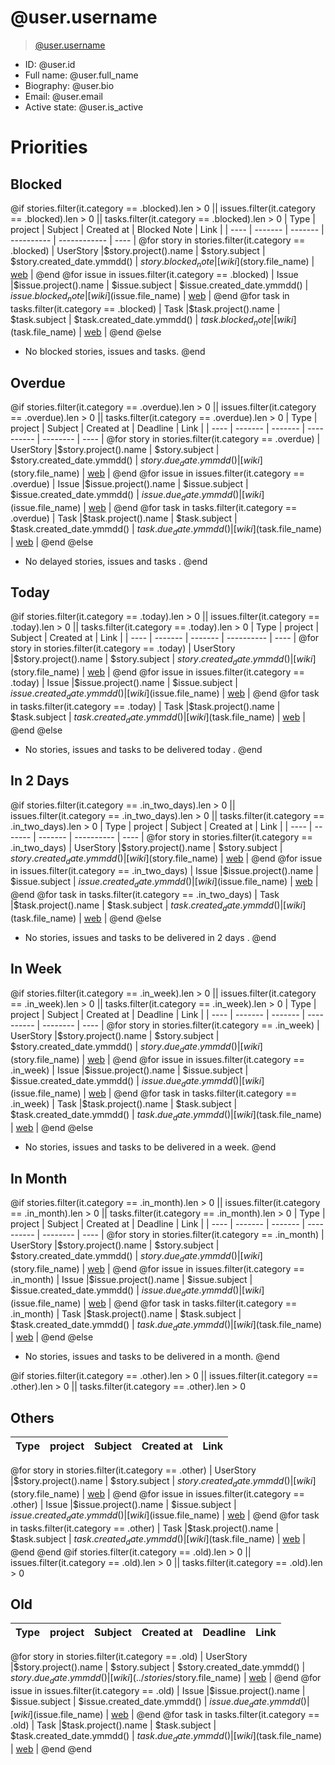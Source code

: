 # @user.username

> [@user.username](@url/profile/@user.username)

- ID: @user.id
- Full name: @user.full_name
- Biography: @user.bio
- Email: @user.email
- Active state: @user.is_active

# Priorities
## Blocked
@if stories.filter(it.category == .blocked).len > 0 || issues.filter(it.category == .blocked).len > 0 || tasks.filter(it.category == .blocked).len > 0
| Type | project | Subject | Created at | Blocked Note | Link |
| ---- | ------- | ------- | ---------- | ------------ | ---- |
@for story in stories.filter(it.category == .blocked)
| UserStory |$story.project().name | $story.subject | $story.created_date.ymmdd() | $story.blocked_note | [wiki]($story.file_name) \| [web](@url/project/$story.project().slug/us/$story.ref) |
@end
@for issue in issues.filter(it.category == .blocked)
| Issue |$issue.project().name | $issue.subject | $issue.created_date.ymmdd() | $issue.blocked_note | [wiki]($issue.file_name) \| [web](@url/project/$issue.project().slug/issue/$issue.ref) |
@end
@for task in tasks.filter(it.category == .blocked)
| Task |$task.project().name | $task.subject | $task.created_date.ymmdd() | $task.blocked_note | [wiki]($task.file_name) \| [web](@url/project/$task.project().slug/task/$task.ref) |
@end
@else
- No blocked stories, issues and tasks.
@end
## Overdue
@if stories.filter(it.category == .overdue).len > 0 || issues.filter(it.category == .overdue).len > 0 || tasks.filter(it.category == .overdue).len > 0
| Type | project | Subject | Created at | Deadline | Link |
| ---- | ------- | ------- | ---------- | -------- | ---- |
@for story in stories.filter(it.category == .overdue)
| UserStory |$story.project().name | $story.subject | $story.created_date.ymmdd() | $story.due_date.ymmdd() | [wiki]($story.file_name) \| [web](@url/project/$story.project().slug/us/$story.ref) |
@end
@for issue in issues.filter(it.category == .overdue)
| Issue |$issue.project().name | $issue.subject | $issue.created_date.ymmdd() | $issue.due_date.ymmdd() | [wiki]($issue.file_name) \| [web](@url/project/$issue.project().slug/issue/$issue.ref) |
@end
@for task in tasks.filter(it.category == .overdue)
| Task |$task.project().name | $task.subject | $task.created_date.ymmdd() | $task.due_date.ymmdd() | [wiki]($task.file_name) \| [web](@url/project/$task.project().slug/task/$task.ref) |
@end
@else
- No delayed stories, issues and tasks .
@end
## Today
@if stories.filter(it.category == .today).len > 0 || issues.filter(it.category == .today).len > 0 || tasks.filter(it.category == .today).len > 0
| Type | project | Subject | Created at | Link |
| ---- | ------- | ------- | ---------- | ---- |
@for story in stories.filter(it.category == .today)
| UserStory |$story.project().name | $story.subject | $story.created_date.ymmdd() | [wiki]($story.file_name) \| [web](@url/project/$story.project().slug/us/$story.ref) |
@end
@for issue in issues.filter(it.category == .today)
| Issue |$issue.project().name | $issue.subject | $issue.created_date.ymmdd() | [wiki]($issue.file_name) \| [web](@url/project/$issue.project().slug/issue/$issue.ref) |
@end
@for task in tasks.filter(it.category == .today)
| Task |$task.project().name | $task.subject | $task.created_date.ymmdd() | [wiki]($task.file_name) \| [web](@url/project/$task.project().slug/task/$task.ref) |
@end
@else
- No stories, issues and tasks to be delivered today .
@end
## In 2 Days
@if stories.filter(it.category == .in_two_days).len > 0 || issues.filter(it.category == .in_two_days).len > 0 || tasks.filter(it.category == .in_two_days).len > 0
| Type | project | Subject | Created at | Link |
| ---- | ------- | ------- | ---------- | ---- |
@for story in stories.filter(it.category == .in_two_days)
| UserStory |$story.project().name | $story.subject | $story.created_date.ymmdd() | [wiki]($story.file_name) \| [web](@url/project/$story.project().slug/us/$story.ref) |
@end
@for issue in issues.filter(it.category == .in_two_days)
| Issue |$issue.project().name | $issue.subject | $issue.created_date.ymmdd() | [wiki]($issue.file_name) \| [web](@url/project/$issue.project().slug/issue/$issue.ref) |
@end
@for task in tasks.filter(it.category == .in_two_days)
| Task |$task.project().name | $task.subject | $task.created_date.ymmdd() | [wiki]($task.file_name) \| [web](@url/project/$task.project().slug/task/$task.ref) |
@end
@else
- No stories, issues and tasks to be delivered in 2 days .
@end

## In Week
@if stories.filter(it.category == .in_week).len > 0 || issues.filter(it.category == .in_week).len > 0 || tasks.filter(it.category == .in_week).len > 0
| Type | project | Subject | Created at | Deadline | Link |
| ---- | ------- | ------- | ---------- | -------- | ---- |
@for story in stories.filter(it.category == .in_week)
| UserStory |$story.project().name | $story.subject | $story.created_date.ymmdd() | $story.due_date.ymmdd() | [wiki]($story.file_name) \| [web](@url/project/$story.project().slug/us/$story.ref) |
@end
@for issue in issues.filter(it.category == .in_week)
| Issue |$issue.project().name | $issue.subject | $issue.created_date.ymmdd() | $issue.due_date.ymmdd() | [wiki]($issue.file_name) \| [web](@url/project/$issue.project().slug/issue/$issue.ref) |
@end
@for task in tasks.filter(it.category == .in_week)
| Task |$task.project().name | $task.subject | $task.created_date.ymmdd() | $task.due_date.ymmdd() | [wiki]($task.file_name) \| [web](@url/project/$task.project().slug/task/$task.ref) |
@end
@else
- No stories, issues and tasks to be delivered in a week.
@end

## In Month
@if stories.filter(it.category == .in_month).len > 0 || issues.filter(it.category == .in_month).len > 0 || tasks.filter(it.category == .in_month).len > 0
| Type | project | Subject | Created at | Deadline | Link |
| ---- | ------- | ------- | ---------- | -------- | ---- |
@for story in stories.filter(it.category == .in_month)
| UserStory |$story.project().name | $story.subject | $story.created_date.ymmdd() | $story.due_date.ymmdd() | [wiki]($story.file_name) \| [web](@url/project/$story.project().slug/us/$story.ref) |
@end
@for issue in issues.filter(it.category == .in_month)
| Issue |$issue.project().name | $issue.subject | $issue.created_date.ymmdd() | $issue.due_date.ymmdd() | [wiki]($issue.file_name) \| [web](@url/project/$issue.project().slug/issue/$issue.ref) |
@end
@for task in tasks.filter(it.category == .in_month)
| Task |$task.project().name | $task.subject | $task.created_date.ymmdd() | $task.due_date.ymmdd() | [wiki]($task.file_name) \| [web](@url/project/$task.project().slug/task/$task.ref) |
@end
@else
- No stories, issues and tasks to be delivered in a month.
@end

@if stories.filter(it.category == .other).len > 0 || issues.filter(it.category == .other).len > 0 || tasks.filter(it.category == .other).len > 0
## Others
| Type | project | Subject | Created at | Link |
| ---- | ------- | ------- | ---------- | ---- |
@for story in stories.filter(it.category == .other)
| UserStory |$story.project().name | $story.subject | $story.created_date.ymmdd() | [wiki]($story.file_name) \| [web](@url/project/$story.project().slug/us/$story.ref) |
@end
@for issue in issues.filter(it.category == .other)
| Issue |$issue.project().name | $issue.subject | $issue.created_date.ymmdd() | [wiki]($issue.file_name) \| [web](@url/project/$issue.project().slug/issue/$issue.ref) |
@end
@for task in tasks.filter(it.category == .other)
| Task |$task.project().name | $task.subject | $task.created_date.ymmdd() | [wiki]($task.file_name) \| [web](@url/project/$task.project().slug/task/$task.ref) |
@end
@end
@if stories.filter(it.category == .old).len > 0 || issues.filter(it.category == .old).len > 0 || tasks.filter(it.category == .old).len > 0
## Old
| Type | project | Subject | Created at | Deadline | Link |
| ---- | ------- | ------- | ---------- | -------- | ---- |
@for story in stories.filter(it.category == .old)
| UserStory |$story.project().name | $story.subject | $story.created_date.ymmdd() | $story.due_date.ymmdd() | [wiki](../stories/$story.file_name) \| [web](@url/project/$story.project().slug/us/$story.ref) |
@end
@for issue in issues.filter(it.category == .old)
| Issue |$issue.project().name | $issue.subject | $issue.created_date.ymmdd() | $issue.due_date.ymmdd() | [wiki]($issue.file_name) \| [web](@url/project/$issue.project().slug/issue/$issue.ref) |
@end
@for task in tasks.filter(it.category == .old)
| Task |$task.project().name | $task.subject | $task.created_date.ymmdd() | $task.due_date.ymmdd() | [wiki]($task.file_name) \| [web](@url/project/$task.project().slug/task/$task.ref) |
@end
@end
